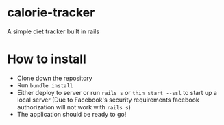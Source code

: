 # calorie-tracker
A simple diet tracker built in rails

How to install
==============
- Clone down the repository
- Run `bundle install`
- Either deploy to server or run `rails s` or  `thin start --ssl` to start up a local server (Due to Facebook's security requirements facebook authorization will not work with `rails s`)
- The application should be ready to go!
